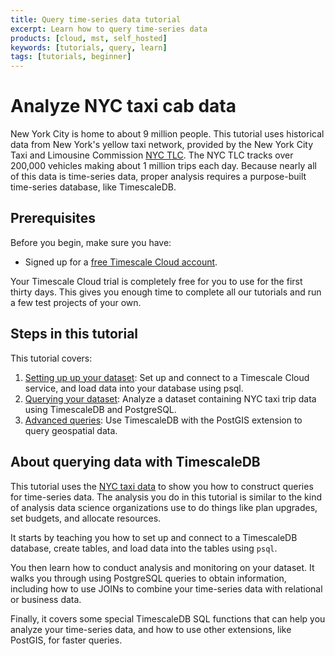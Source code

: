 ```yaml
---
title: Query time-series data tutorial
excerpt: Learn how to query time-series data
products: [cloud, mst, self_hosted]
keywords: [tutorials, query, learn]
tags: [tutorials, beginner]
---
```


# Analyze NYC taxi cab data

New York City is home to about 9 million people. This tutorial uses historical
data from New York's yellow taxi network, provided by the New York City Taxi and
Limousine Commission [NYC TLC][nyc-tlc]. The NYC TLC tracks over 200,000
vehicles making about 1 million trips each day. Because nearly all of this data
is time-series data, proper analysis requires a purpose-built time-series
database, like TimescaleDB.

## Prerequisites

Before you begin, make sure you have:

*   Signed up for a [free Timescale Cloud account][cloud-install].

<Highlight type="cloud" header="Run all tutorials free" button="Try for free">
Your Timescale Cloud trial is completely free for you to use for the first
thirty days. This gives you enough time to complete all our tutorials and run
a few test projects of your own.
</Highlight>

## Steps in this tutorial

This tutorial covers:

1.  [Setting up up your dataset][dataset-nyc]: Set up and connect to a Timescale
    Cloud service, and load data into your database using psql.
1.  [Querying your dataset][query-nyc]: Analyze a dataset containing NYC taxi
    trip data using TimescaleDB and PostgreSQL.
1.  [Advanced queries][advanced-nyc]: Use TimescaleDB with the PostGIS
    extension to query geospatial data.

## About querying data with TimescaleDB

This tutorial uses the [NYC taxi data][nyc-tlc] to show you how to construct
queries for time-series data. The analysis you do in this tutorial is similar to
the kind of analysis data science organizations use to do things like plan
upgrades, set budgets, and allocate resources.

It starts by teaching you how to set up and connect to a TimescaleDB database,
create tables, and load data into the tables using `psql`.

You then learn how to conduct analysis and monitoring on your dataset. It walks
you through using PostgreSQL queries to obtain information, including how to use
JOINs to combine your time-series data with relational or business data.

Finally, it covers some special TimescaleDB SQL functions that can help you
analyze your time-series data, and how to use other extensions, like PostGIS,
for faster queries.

[install-docs]: /install/:currentVersion:/
[psql]: /timescaledb/:currentVersion:/how-to-guides/connecting/
[dataset-nyc]: /timescaledb/:currentVersion:/tutorials/nyc-taxi-cab/dataset-nyc/
[query-nyc]: /timescaledb/:currentVersion:/tutorials/nyc-taxi-cab/query-nyc/
[advanced-nyc]: /timescaledb/:currentVersion:/tutorials/nyc-taxi-cab/advanced-nyc/
[nyc-tlc]: https://www1.nyc.gov/site/tlc/about/tlc-trip-record-data.page
[cloud-install]: /install/:currentVersion:/installation-cloud/
